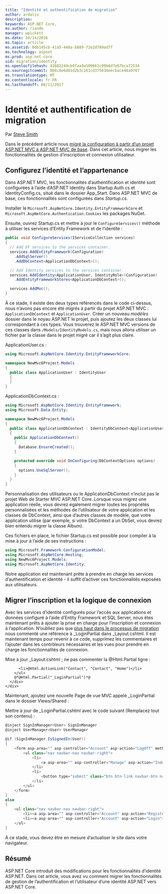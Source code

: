 ```yaml
---
title: "Identité et authentification de migration"
author: ardalis
description: 
keywords: ASP.NET Core,
ms.author: riande
manager: wpickett
ms.date: 10/14/2016
ms.topic: article
ms.assetid: 0db145cb-41a5-448a-b889-72e2d789ad7f
ms.technology: aspnet
ms.prod: asp.net-core
uid: migration/identity
ms.openlocfilehash: 41682244cb9faa9a109661c09b6d7e67bca72534
ms.sourcegitcommit: 0b6c8e6d81d2b3c161cd375036eecbace46a9707
ms.translationtype: MT
ms.contentlocale: fr-FR
ms.lasthandoff: 08/11/2017
---
```

# <a name="migrating-authentication-and-identity"></a>Identité et authentification de migration

<a name=migration-identity></a>

Par [Steve Smith](http://ardalis.com)

Dans le précédent article nous [migré la configuration à partir d’un projet ASP.NET MVC à ASP.NET MVC de base](configuration.md). Dans cet article, nous migrer les fonctionnalités de gestion d’inscription et connexion utilisateur.

## <a name="configure-identity-and-membership"></a>Configurez l’identité et l’appartenance

Dans ASP.NET MVC, les fonctionnalités d’authentification et identité sont configurées à l’aide d’ASP.NET Identity dans Startup.Auth.cs et IdentityConfig.cs, situé dans le dossier App_Start. Dans ASP.NET MVC de base, ces fonctionnalités sont configurées dans *Startup.cs*.

Installer le `Microsoft.AspNetCore.Identity.EntityFrameworkCore` et `Microsoft.AspNetCore.Authentication.Cookies` les packages NuGet.

Ensuite, ouvrez Startup.cs et mettre à jour le `ConfigureServices()` méthode à utiliser les services d’Entity Framework et de l’identité :

```csharp
public void ConfigureServices(IServiceCollection services)
{
  // Add EF services to the services container.
  services.AddEntityFramework(Configuration)
    .AddSqlServer()
    .AddDbContext<ApplicationDbContext>();

  // Add Identity services to the services container.
  services.AddIdentity<ApplicationUser, IdentityRole>(Configuration)
    .AddEntityFrameworkStores<ApplicationDbContext>();

  services.AddMvc();
}
```

À ce stade, il existe des deux types référencés dans le code ci-dessus, nous n’avons pas encore été migrés à partir du projet ASP.NET MVC : `ApplicationDbContext` et `ApplicationUser`. Créer un nouveau *modèles* dossier dans le noyau ASP.NET le projet, puis ajoutez les deux classes lui correspondant à ces types. Vous trouverez le ASP.NET MVC versions de ces classes dans `/Models/IdentityModels.cs`, mais nous allons utiliser un fichier par la classe dans le projet migré car il s’agit plus claire.

ApplicationUser.cs :

<!-- literal_block {"ids": [], "names": [], "highlight_args": {}, "backrefs": [], "dupnames": [], "linenos": false, "classes": [], "xml:space": "preserve", "language": "c#"} -->

```csharp
using Microsoft.AspNetCore.Identity.EntityFrameworkCore;

namespace NewMvc6Project.Models
{
  public class ApplicationUser : IdentityUser
  {
  }
}
```

ApplicationDbContext.cs :

<!-- literal_block {"ids": [], "names": [], "highlight_args": {}, "backrefs": [], "dupnames": [], "linenos": false, "classes": [], "xml:space": "preserve", "language": "c#"} -->

```csharp
using Microsoft.AspNetCore.Identity.EntityFramework;
using Microsoft.Data.Entity;

namespace NewMvc6Project.Models
{
  public class ApplicationDbContext : IdentityDbContext<ApplicationUser>
  {
    public ApplicationDbContext()
    {
      Database.EnsureCreated();
    }

    protected override void OnConfiguring(DbContextOptions options)
    {
      options.UseSqlServer();
    }
  }
}
```

Personnalisation des utilisateurs ou le ApplicationDbContext n’inclut pas le projet Web de Starter MVC ASP.NET Core. Lorsque vous migrez une application réelle, vous devrez également migrer toutes les propriétés personnalisées et les méthodes de l’utilisateur de votre application et les classes de DbContext, ainsi que d’autres classes de modèle, que votre application utilise (par exemple, si votre DbContext a un DbSet<Album>, vous devrez bien entendu migrer la classe Album).

Ces fichiers en place, le fichier Startup.cs est possible pour compiler à la mise à jour à l’aide de ses instructions :

<!-- literal_block {"ids": [], "names": [], "highlight_args": {}, "backrefs": [], "dupnames": [], "linenos": false, "classes": [], "xml:space": "preserve", "language": "c#"} -->

```csharp
using Microsoft.Framework.ConfigurationModel;
using Microsoft.AspNetCore.Hosting;
using NewMvc6Project.Models;
using Microsoft.AspNetCore.Identity;
```

Notre application est maintenant prête à prendre en charge les services d’authentification et identité - il suffit d’activer ces fonctionnalités exposées aux utilisateurs.

## <a name="migrate-registration-and-login-logic"></a>Migrer l’inscription et la logique de connexion

Avec les services d’identité configurés pour l’accès aux applications et données configuré à l’aide d’Entity Framework et SQL Server, nous êtes maintenant prêts à ajouter la prise en charge pour l’inscription et connexion à l’application. N’oubliez pas que [plus haut dans le processus de migration](mvc.md#migrate-layout-file) nous commenté une référence à _LoginPartial dans _Layout.cshtml. Il est maintenant temps pour revenir à ce code, supprimez les commentaires et l’ajouter dans les contrôleurs nécessaires et les vues pour prendre en charge les fonctionnalités de connexion.

Mise à jour _Layout.cshtml ; ne pas commenter la @Html.Partial ligne :

<!-- literal_block {"ids": [], "names": [], "highlight_args": {}, "backrefs": [], "dupnames": [], "linenos": false, "classes": [], "xml:space": "preserve", "language": "none"} -->

```none
      <li>@Html.ActionLink("Contact", "Contact", "Home")</li>
    </ul>
    @*@Html.Partial("_LoginPartial")*@
  </div>
</div>
```

Maintenant, ajoutez une nouvelle Page de vue MVC appelé _LoginPartial dans le dossier Views/Shared :

Mettre à jour de _LoginPartial.cshtml avec le code suivant (Remplacez tout son contenu) :

<!-- literal_block {"ids": [], "names": [], "highlight_args": {}, "backrefs": [], "dupnames": [], "linenos": false, "classes": [], "xml:space": "preserve", "language": "c#"} -->

```csharp
@inject SignInManager<User> SignInManager
@inject UserManager<User> UserManager

@if (SignInManager.IsSignedIn(User))
{
    <form asp-area="" asp-controller="Account" asp-action="LogOff" method="post" id="logoutForm" class="navbar-right">
        <ul class="nav navbar-nav navbar-right">
            <li>
                <a asp-area="" asp-controller="Manage" asp-action="Index" title="Manage">Hello @UserManager.GetUserName(User)!</a>
            </li>
            <li>
                <button type="submit" class="btn btn-link navbar-btn navbar-link">Log off</button>
            </li>
        </ul>
    </form>
}
else
{
    <ul class="nav navbar-nav navbar-right">
        <li><a asp-area="" asp-controller="Account" asp-action="Register">Register</a></li>
        <li><a asp-area="" asp-controller="Account" asp-action="Login">Log in</a></li>
    </ul>
}
```

À ce stade, vous devez être en mesure d’actualiser le site dans votre navigateur.

## <a name="summary"></a>Résumé

ASP.NET Core introduit des modifications pour les fonctionnalités d’identité ASP.NET. Dans cet article, vous avez vu comment migrer les fonctionnalités de gestion de l’authentification et l’utilisateur d’une identité ASP.NET vers ASP.NET Core.
